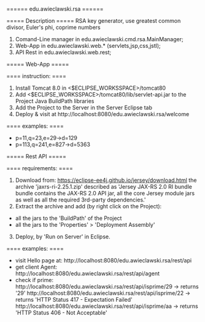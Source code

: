 ====== edu.awieclawski.rsa ======

===== Description =====
RSA key generator, use greatest common divisor, Euler's phi, coprime numbers
1. Comand-Line manager in edu.awieclawski.cmd.rsa.MainManager;
2. Web-App in  edu.awieclawski.web.* (servlets,jsp,css,jstl);
3. API Rest in edu.awieclawski.web.rest;

===== Web-App =====

==== instruction: ====
1. Install Tomcat 8.0 in <$ECLIPSE_WORKSSPACE>/tomcat80
2. Add <$ECLIPSE_WORKSSPACE>/tomcat80/lib/servlet-api.jar 
to the Project Java BuildPath libraries
3. Add the Project to the Server in the Server Eclipse tab
4. Deploy & visit at http://localhost:8080/edu.awieclawski.rsa/welcome

==== examples: ====
* p=11,q=23,e=29->d=129
* p=113,q=241,e=827->d=5363

===== Rest API =====

==== requirements: ====
1. Download from: https://eclipse-ee4j.github.io/jersey/download.html
the archive 'jaxrs-ri-2.25.1.zip' described as 'Jersey JAX-RS 2.0 RI bundle bundle contains the JAX-RS 2.0 API jar, all the core Jersey module jars as well as all the required 3rd-party dependencies.'
2. Extract the archive and add (by right click on the Project): 
 - all the jars to the 'BuildPath' of the Project 
 - all the jars to the 'Properties' > 'Deployment Assembly'
3. Deploy, by 'Run on Server' in Eclipse.

==== examples: ====
* visit Hello page at: 
	http://localhost:8080/edu.awieclawski.rsa/rest/api
* get client Agent: 
	 http://localhost:8080/edu.awieclawski.rsa/rest/api/agent
* check if prime: 
	http://localhost:8080/edu.awieclawski.rsa/rest/api/isprime/29
	  -> returns '29'
	http://localhost:8080/edu.awieclawski.rsa/rest/api/isprime/22
	  -> returns 'HTTP Status 417 - Expectation Failed'
	 http://localhost:8080/edu.awieclawski.rsa/rest/api/isprime/aa
	  -> returns 'HTTP Status 406 - Not Acceptable'
 